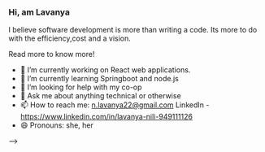 ### Hi, am Lavanya

I believe software development is more than writing a code. Its more to do with the efficiency,cost and a vision. 

Read more to know more!

- 🔭 I’m currently working on React web applications. 
- 🌱 I’m currently learning Springboot and node.js
- 🤔 I’m looking for help with my co-op 
- 💬 Ask me about anything technical or otherwise
- 📫 How to reach me: n.lavanya22@gmail.com
LinkedIn - https://www.linkedin.com/in/lavanya-nili-949111126
- 😄 Pronouns: she, her

-->
